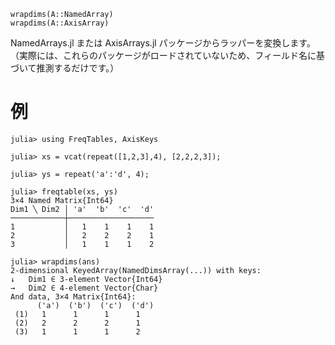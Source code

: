 ```
wrapdims(A::NamedArray)
wrapdims(A::AxisArray)
```

NamedArrays.jl または AxisArrays.jl パッケージからラッパーを変換します。（実際には、これらのパッケージがロードされていないため、フィールド名に基づいて推測するだけです。）

# 例

```
julia> using FreqTables, AxisKeys

julia> xs = vcat(repeat([1,2,3],4), [2,2,2,3]);

julia> ys = repeat('a':'d', 4);

julia> freqtable(xs, ys)
3×4 Named Matrix{Int64}
Dim1 ╲ Dim2 │ 'a'  'b'  'c'  'd'
────────────┼───────────────────
1           │   1    1    1    1
2           │   2    2    2    1
3           │   1    1    1    2

julia> wrapdims(ans)
2-dimensional KeyedArray(NamedDimsArray(...)) with keys:
↓   Dim1 ∈ 3-element Vector{Int64}
→   Dim2 ∈ 4-element Vector{Char}
And data, 3×4 Matrix{Int64}:
      ('a')  ('b')  ('c')  ('d')
 (1)   1      1      1      1
 (2)   2      2      2      1
 (3)   1      1      1      2
```

